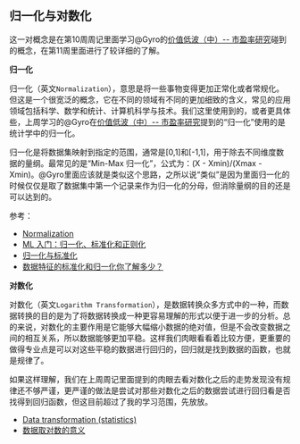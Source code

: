 
## 归一化与对数化

这一对概念是在第10周周记里面学习@Gyro的[价值低波（中）-- 市盈率研究](https://www.joinquant.com/view/community/detail/328831058b45f5f1080914aaea6e0d09)碰到的概念，在第11周里面进行了较详细的了解。

**归一化**

归一化（英文`Normalization`），意思是将一些事物变得更加正常化或者常规化。但这是一个很宽泛的概念，它在不同的领域有不同的更加细致的含义，常见的应用领域包括科学、数学和统计、计算机科学与技术。我们这里使用到的，或者更具体些，上周学习的@Gyro在[价值低波（中）-- 市盈率研究](https://www.joinquant.com/view/community/detail/328831058b45f5f1080914aaea6e0d09)提到的“归一化”使用的是统计学中的归一化。

归一化是将数据集映射到指定的范围，通常是[0,1]和[-1,1]，用于除去不同维度数据的量纲。最常见的是“Min-Max 归一化”，公式为：(X - Xmin)/(Xmax - Xmin)。@Gyro里面应该就是类似这个思路，之所以说“类似”是因为里面归一化的时候仅仅是取了数据集中第一个记录来作为归一化的分母，但消除量纲的目的还是可以达到的。

参考：

- [Normalization](https://en.wikipedia.org/wiki/Normalization)
- [ML 入门：归一化、标准化和正则化](https://www.davex.pw/2017/10/07/Normalization-and-Regularization/)
- [归一化与标准化](https://ssjcoding.github.io/2019/03/27/normalization-and-standardization/)
- [数据特征的标准化和归一化你了解多少？](http://www.raincent.com/content-10-12066-1.html)

**对数化**

对数化（英文`Logarithm Transformation`），是数据转换众多方式中的一种，而数据转换的目的是为了将数据转换成一种更容易理解的形式以便于进一步的分析。总的来说，对数化的主要作用是它能够大幅缩小数据的绝对值，但是不会改变数据之间的相互关系，所以数据能够更加平稳。这样我们肉眼看看着比较方便，更重要的做得专业点是可以对这些平稳的数据进行回归的，回归就是找到数据的函数，也就是规律了。

如果这样理解，我们在上周周记里面提到的肉眼去看对数化之后的走势发现没有规律还不够严谨，更严谨的做法是尝试对那些对数化之后的数据尝试进行回归看是否找得到回归函数，但这目前超过了我的学习范围，先放放。

- [Data transformation (statistics)](https://en.wikipedia.org/wiki/Data_transformation_(statistics))
- [数据取对数的意义](https://www.cnblogs.com/zztt/p/3409675.html)
